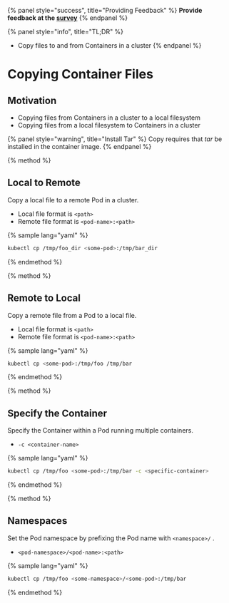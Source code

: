 {% panel style="success", title="Providing Feedback" %}
**Provide feedback at the [survey](https://www.surveymonkey.com/r/JH35X82)**
{% endpanel %}

{% panel style="info", title="TL;DR" %}
- Copy files to and from Containers in a cluster
{% endpanel %}

# Copying Container Files

## Motivation

- Copying files from Containers in a cluster to a local filesystem
- Copying files from a local filesystem to Containers in a cluster

{% panel style="warning", title="Install Tar" %}
Copy requires that *tar* be installed in the container image.
{% endpanel %}

{% method %}
## Local to Remote

Copy a local file to a remote Pod in a cluster.

- Local file format is `<path>`
- Remote file format is `<pod-name>:<path>`

{% sample lang="yaml" %}

```bash
kubectl cp /tmp/foo_dir <some-pod>:/tmp/bar_dir
```

{% endmethod %}

{% method %}
## Remote to Local

Copy a remote file from a Pod to a local file.

- Local file format is `<path>`
- Remote file format is `<pod-name>:<path>`

{% sample lang="yaml" %}

```bash
kubectl cp <some-pod>:/tmp/foo /tmp/bar
```

{% endmethod %}

{% method %}
## Specify the Container

Specify the Container within a Pod running multiple containers.

- `-c <container-name>`

{% sample lang="yaml" %}

```bash
kubectl cp /tmp/foo <some-pod>:/tmp/bar -c <specific-container>
```

{% endmethod %}

{% method %}
## Namespaces

Set the Pod namespace by prefixing the Pod name with `<namespace>/` .

- `<pod-namespace>/<pod-name>:<path>`

{% sample lang="yaml" %}

```bash
kubectl cp /tmp/foo <some-namespace>/<some-pod>:/tmp/bar
```

{% endmethod %}
